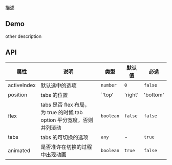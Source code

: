 描述

## Demo

other description

## API

| 属性        | 说明                                                                   | 类型                                  | 默认值  | 必选    |
| ----------- | ---------------------------------------------------------------------- | ------------------------------------- | ------- | ------- |
| activeIndex | 默认选中的选项                                                         | `number`                              | `0`     | `false` |
| position    | tabs 的位置                                                            | `'top' | 'right' | 'bottom' | 'left'` | `'top'` | `false` |
| flex        | tabs 是否 flex 布局， 为 true 的时候 tab option 平分宽度，否则并列滚动 | `boolean`                             | `false` | `false` |
| tabs        | tabs 的可切换的选项                                                    | `any`                                 | -       | `true`  |
| animated    | 是否准许在切换的过程中出现动画                                         | `boolean`                             | `true`  | `false` |
